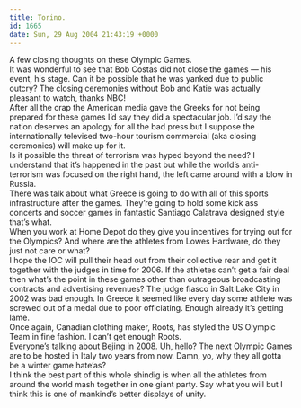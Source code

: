```yaml
---
title: Torino.
id: 1665
date: Sun, 29 Aug 2004 21:43:19 +0000
---
```


A few closing thoughts on these Olympic Games.  
 It was wonderful to see that Bob Costas did not close the games — his event, his stage. Can it be possible that he was yanked due to public outcry? The closing ceremonies without Bob and Katie was actually pleasant to watch, thanks <span class="caps">NBC</span>!  
 After all the crap the American media gave the Greeks for not being prepared for these games I’d say they did a spectacular job. I’d say the nation deserves an apology for all the bad press but I suppose the internationally televised two-hour tourism commercial (<span class="caps">aka</span> closing ceremonies) will make up for it.  
 Is it possible the threat of terrorism was hyped beyond the need? I understand that it’s happened in the past but while the world’s anti-terrorism was focused on the right hand, the left came around with a blow in Russia.  
 There was talk about what Greece is going to do with all of this sports infrastructure after the games. They’re going to hold some kick ass concerts and soccer games in fantastic Santiago Calatrava designed style that’s what.  
 When you work at Home Depot do they give you incentives for trying out for the Olympics? And where are the athletes from Lowes Hardware, do they just not care or what?  
 I hope the IOC will pull their head out from their collective rear and get it together with the judges in time for 2006. If the athletes can’t get a fair deal then what’s the point in these games other than outrageous broadcasting contracts and advertising revenues? The judge fiasco in Salt Lake City in 2002 was bad enough. In Greece it seemed like every day some athlete was screwed out of a medal due to poor officiating. Enough already it’s getting lame.  
 Once again, Canadian clothing maker, Roots, has styled the <span class="caps">US</span> Olympic Team in fine fashion. I can’t get enough Roots.  
 Everyone’s talking about Bejing in 2008. Uh, hello? The next Olympic Games are to be hosted in Italy two years from now. Damn, yo, why they all gotta be a winter game hate’as?  
 I think the best part of this whole shindig is when all the athletes from around the world mash together in one giant party. Say what you will but I think this is one of mankind’s better displays of unity.


